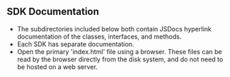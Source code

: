 ## SDK Documentation
* The subdirectories included below both contain JSDocs hyperlink documentation of the classes, interfaces, and methods.
* Each SDK has separate documentation.
* Open the primary 'index.html' file using a browser.  These files can be read by the browser directly from the disk system, and do not need to be hosted on a web server.
